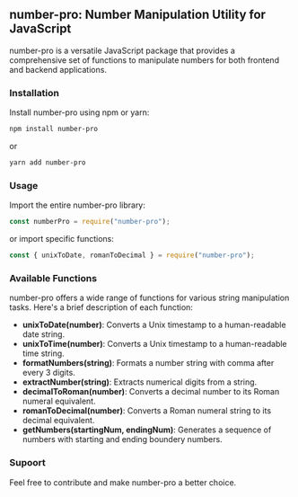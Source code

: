 ## number-pro: Number Manipulation Utility for JavaScript

number-pro is a versatile JavaScript package that provides a comprehensive set of functions to manipulate numbers for both frontend and backend applications.

### Installation

Install number-pro using npm or yarn:

```bash
npm install number-pro
```

or

```bash
yarn add number-pro
```

### Usage

Import the entire number-pro library:

```javascript
const numberPro = require("number-pro");
```

or import specific functions:

```javascript
const { unixToDate, romanToDecimal } = require("number-pro");
```

### Available Functions

number-pro offers a wide range of functions for various string manipulation tasks. Here's a brief description of each function:

- **unixToDate(number)**: Converts a Unix timestamp to a human-readable date string.
- **unixToTime(number)**: Converts a Unix timestamp to a human-readable time string.
- **formatNumbers(string)**: Formats a number string with comma after every 3 digits.
- **extractNumber(string)**: Extracts numerical digits from a string.
- **decimalToRoman(number)**: Converts a decimal number to its Roman numeral equivalent.
- **romanToDecimal(number)**: Converts a Roman numeral string to its decimal equivalent.
- **getNumbers(startingNum, endingNum)**: Generates a sequence of numbers with starting and ending boundery numbers.

### Supoort

Feel free to contribute and make number-pro a better choice.
